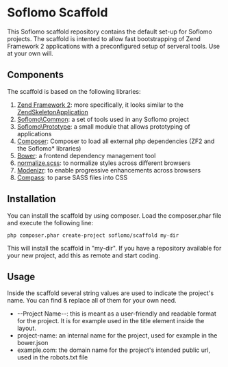 Soflomo Scaffold
===

This Soflomo scaffold repository contains the default set-up for Soflomo projects. The scaffold is intented to allow fast bootstrapping of Zend Framework 2 applications with a preconfigured setup of serveral tools. Use at your own will.

Components
---

The scaffold is based on the following libraries:

 1. [Zend Framework 2](http://github.com/zendframework/zf2): more specifically, it looks similar to the [ZendSkeletonApplication](https://github.com/zendframework/ZendSkeletonApplication)
 2. [Soflomo\Common](http://github.com/Soflomo/Common): a set of tools used in any Soflomo project
 3. [Soflomo\Prototype](http://github.com/Soflomo/Prototype): a small module that allows prototyping of applications
 4. [Composer](https://github.com/composer/composer): Composer to load all external php dependencies (ZF2 and the Soflomo\* libraries)
 4. [Bower](https://github.com/bower/bower): a frontend dependency management tool
 5. [normalize.scss](https://github.com/necolas/normalize.css/): to normalize styles across different browsers
 6. [Modenizr](https://github.com/Modernizr/Modernizr): to enable progressive enhancements across browsers
 7. [Compass](https://github.com/chriseppstein/compass): to parse SASS files into CSS
 
Installation
---

You can install the scaffold by using composer. Load the composer.phar file and execute the following line:

    php composer.phar create-project soflomo/scaffold my-dir

This will install the scaffold in "my-dir". If you have a repository available for your new project, add this as remote and start coding.

Usage
---

Inside the scaffold several string values are used to indicate the project's name. You can find & replace all of them for your own need.

 * --Project Name--: this is meant as a user-friendly and readable format for the project. It is for example used in the title element inside the layout.
 * project-name: an internal name for the project, used for example in the bower.json
 * example.com: the domain name for the project's intended public url, used in the robots.txt file
